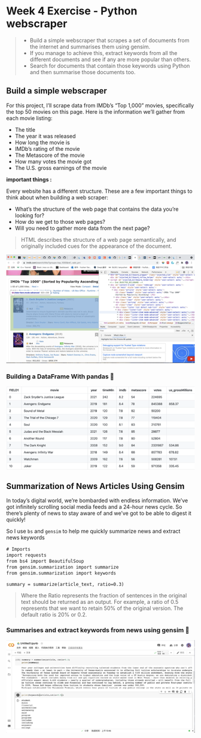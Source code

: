 # Week 4 Exercise - Python webscraper

> * Build a simple webscraper that scrapes a set of documents from the internet and summarises them using gensim.
> * If you manage to achieve this, extract keywords from all the different documents and see if any are more popular than others.
> * Search for documents that contain those keywords using Python and then summarise those documents too.

## Build a simple webscraper

For this project, I’ll scrape data from IMDb’s “Top 1,000” movies, specifically the top 50 movies on this page. Here is the information we’ll gather from each movie listing:


* The title
* The year it was released
* How long the movie is
* IMDb’s rating of the movie
* The Metascore of the movie
* How many votes the movie got
* The U.S. gross earnings of the movie

**important things :**

Every website has a different structure. These are a few important things to think about when building a web scraper:

* What’s the structure of the web page that contains the data you’re looking for?
* How do we get to those web pages?
* Will you need to gather more data from the next page?

> HTML describes the structure of a web page semantically, and originally included cues for the appearance of the document.

![image](https://github.com/YuchenTan777/CCI-S2-Coding-Two/blob/main/Week%204%20Exercise%20-%20Python%20webscraper/container.png)

### Building a DataFrame With pandas 💫

![image](https://github.com/YuchenTan777/CCI-S2-Coding-Two/blob/main/Week%204%20Exercise%20-%20Python%20webscraper/table.png)


## Summarization of News Articles Using Gensim

In today’s digital world, we’re bombarded with endless information. We’ve got infinitely scrolling social media feeds and a 24-hour news cycle. So there’s plenty of news to stay aware of and we’ve got to be able to digest it quickly!

So I use `bs` and `gensim` to help me quickly summarize news and extract news keywords

``` 
# Imports
import requests
from bs4 import BeautifulSoup
from gensim.summarization import summarize
from gensim.summarization import keywords
```
```
summary = summarize(article_text, ratio=0.3)
```

> Where the Ratio represents the fraction of sentences in the original text should be returned as an output. For example, a ratio of 0.5 represents that we want to retain 50% of the original version. The default ratio is 20% or 0.2.

### Summarises and extract keywords from news using gensim 💫

![image](https://github.com/YuchenTan777/CCI-S2-Coding-Two/blob/main/Week%204%20Exercise%20-%20Python%20webscraper/Gensim/gensim.png)
